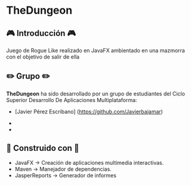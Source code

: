 # TheDungeon

## :video_game: Introducción :video_game:

Juego de Rogue Like realizado en JavaFX ambientado en una mazmorra con el objetivo de salir de ella

## :pencil2: Grupo :pencil2:

**TheDungeon** ha sido desarrollado por un grupo de estudiantes del Ciclo Superior Desarrollo De Aplicaciones
Multiplataforma:

- [Javier Pérez Escribano] (https://github.com/Javierbajamar)

-

-

## :construction_worker: Construido con :construction_worker:

* JavaFX -> Creación de aplicaciones multimedia interactivas.
* Maven -> Manejador de dependencias.
* JasperReports -> Generador de informes

